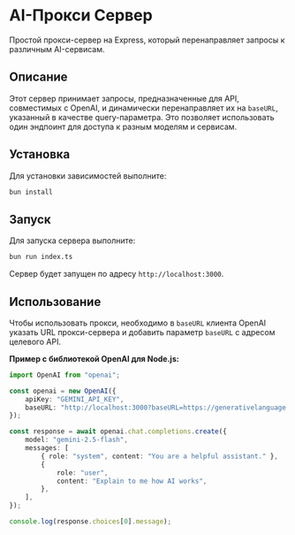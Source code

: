 # AI-Прокси Сервер

Простой прокси-сервер на Express, который перенаправляет запросы к различным AI-сервисам.

## Описание

Этот сервер принимает запросы, предназначенные для API, совместимых с OpenAI, и динамически перенаправляет их на `baseURL`, указанный в качестве query-параметра. Это позволяет использовать один эндпоинт для доступа к разным моделям и сервисам.

## Установка

Для установки зависимостей выполните:

```bash
bun install
```

## Запуск

Для запуска сервера выполните:

```bash
bun run index.ts
```

Сервер будет запущен по адресу `http://localhost:3000`.

## Использование

Чтобы использовать прокси, необходимо в `baseURL` клиента OpenAI указать URL прокси-сервера и добавить параметр `baseURL` с адресом целевого API.

**Пример с библиотекой OpenAI для Node.js:**

```typescript
import OpenAI from "openai";

const openai = new OpenAI({
    apiKey: "GEMINI_API_KEY",
    baseURL: "http://localhost:3000?baseURL=https://generativelanguage.googleapis.com/v1beta/openai"
});

const response = await openai.chat.completions.create({
    model: "gemini-2.5-flash",
    messages: [
        { role: "system", content: "You are a helpful assistant." },
        {
            role: "user",
            content: "Explain to me how AI works",
        },
    ],
});

console.log(response.choices[0].message);
```